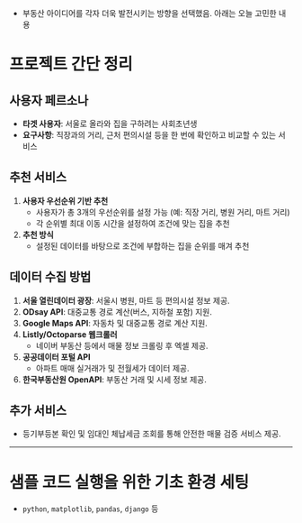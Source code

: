 - 부동산 아이디어를 각자 더욱 발전시키는 방향을 선택했음. 아래는 오늘 고민한 내용

# 프로젝트 간단 정리

## 사용자 페르소나
- **타겟 사용자**: 서울로 올라와 집을 구하려는 사회초년생
- **요구사항**: 직장과의 거리, 근처 편의시설 등을 한 번에 확인하고 비교할 수 있는 서비스

## 추천 서비스
1. **사용자 우선순위 기반 추천**
   - 사용자가 총 3개의 우선순위를 설정 가능 (예: 직장 거리, 병원 거리, 마트 거리)
   - 각 순위별 최대 이동 시간을 설정하여 조건에 맞는 집을 추천
2. **추천 방식**
   - 설정된 데이터를 바탕으로 조건에 부합하는 집을 순위를 매겨 추천

## 데이터 수집 방법
1. **서울 열린데이터 광장**: 서울시 병원, 마트 등 편의시설 정보 제공.
2. **ODsay API**: 대중교통 경로 계산(버스, 지하철 포함) 지원.
3. **Google Maps API**: 자동차 및 대중교통 경로 계산 지원.
4. **Listly/Octoparse 웹크롤러**
   - 네이버 부동산 등에서 매물 정보 크롤링 후 엑셀 제공.
5. **공공데이터 포털 API**
   - 아파트 매매 실거래가 및 전월세가 데이터 제공.
6. **한국부동산원 OpenAPI**: 부동산 거래 및 시세 정보 제공.

## 추가 서비스
- 등기부등본 확인 및 임대인 체납세금 조회를 통해 안전한 매물 검증 서비스 제공.

---

# 샘플 코드 실행을 위한 기초 환경 세팅
- `python`, `matplotlib`, `pandas`, `django` 등